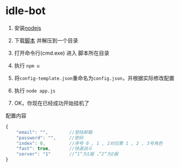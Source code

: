 idle-bot
========

1. 安装[nodejs](http://nodejs.org/download/)

2. 下载[脚本](https://github.com/Muscipular/idle-bot/archive/master.zip) 并解压到一个目录

3. 打开命令行(cmd.exe) 进入 脚本所在目录

4. 执行 ```npm u```

5. 将```config-template.json```重命名为```config.json```，并根据实际修改配置

6. 执行 ```node app.js```

7. OK，你现在已经成功开始挂机了

配置内容
```javascript
{
    "email": "",        //登陆邮箱
    "password": "",     //密码
    "index": 0,         //序号 0 , 1 , 2对应第 1 , 2 , 3号角色
    "fast": true,       //快速战斗
    "server": "1"       //”1“为1服 ，”2“为2服
}
```

